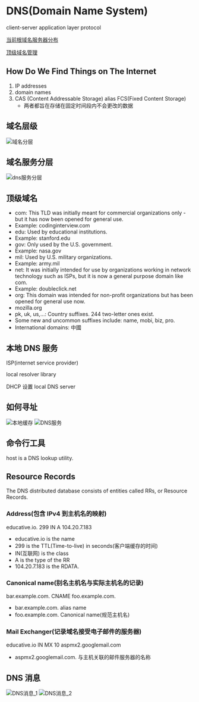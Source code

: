 # DNS(Domain Name System)

client-server application layer protocol

[当前根域名服务器分布](https://root-servers.org/)

[顶级域名管理](https://www.icann.org/)

## How Do We Find Things on The Internet

1. IP addresses
2. domain names
3. CAS (Content Addressable Storage) alias FCS(Fixed Content Storage)
    * 两者都旨在存储在固定时间段内不会更改的数据

## 域名层级
![域名分层](../img/域名分层.jpg)

## 域名服务分层
![dns服务分层](../img/dns服务分层.jpg)
## 顶级域名
* com: This TLD was initially meant for commercial organizations only - but it has now been opened for general use.
* Example: codinginterview.com
* edu: Used by educational institutions.
* Example: stanford.edu
* gov: Only used by the U.S. government.
* Example: nasa.gov
* mil: Used by U.S. military organizations.
* Example: army.mil
* net: It was initially intended for use by organizations working in network technology such as ISPs, but it is now a general purpose domain like com.
* Example: doubleclick.net
* org: This domain was intended for non-profit organizations but has been opened for general use now.
* mozilla.org
* pk, uk, us,…: Country suffixes. 244 two-letter ones exist.
* Some new and uncommon suffixes include: name, mobi, biz, pro.
* International domains: 中國

## 本地 DNS 服务
ISP(internet service provider)

local resolver library

DHCP 设置 local DNS server

## 如何寻址
![本地缓存](../img/域名查找_1.jpg)
![DNS服务](../img/域名查找_2.jpg)

## 命令行工具
host is a DNS lookup utility.
## Resource Records
The DNS distributed database consists of entities called RRs, or Resource Records.
### Address(包含 IPv4 到主机名的映射)
educative.io. 299 IN A 104.20.7.183
* educative.io is the name
* 299 is the TTL(Time-to-live) in seconds(客户端缓存的时间)
* IN(互联网) is the class
* A is the type of the RR
* 104.20.7.183 is the RDATA.

### Canonical name(别名主机名与实际主机名的记录)
bar.example.com. CNAME foo.example.com.
* bar.example.com. alias name
* foo.example.com. Canonical name(规范主机名)

### Mail Exchanger(记录域名接受电子邮件的服务器)
educative.io IN MX 10 aspmx2.googlemail.com
* aspmx2.googlemail.com. 与主机关联的邮件服务器的名称

## DNS 消息

![DNS消息_1](../img/DNS消息_1.jpg)
![DNS消息_2](../img/DNS消息_2.jpg)

